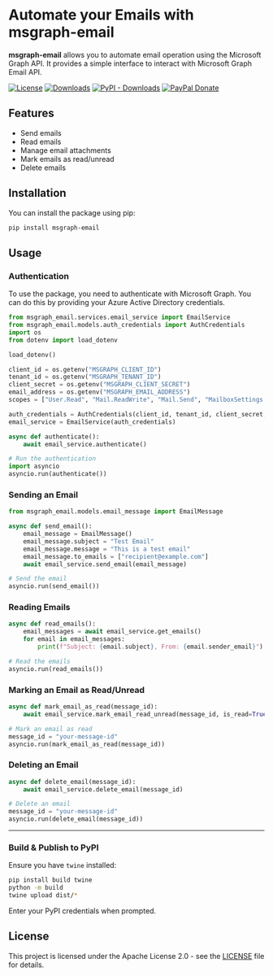 # Automate your Emails with msgraph-email
**msgraph-email** allows you to automate email operation using the Microsoft Graph API. It provides a simple interface to interact with Microsoft Graph Email API.

[![License](https://img.shields.io/badge/License-apache-blue.svg)](https://img.shields.io/badge/)
[![Downloads](https://static.pepy.tech/badge/msgraph-email)](https://pepy.tech/project/msgraph-email)
[![PyPI - Downloads](https://img.shields.io/pypi/dm/msgraph-email?style=plastic)](https://pypi.org/project/msgraph-email)
[![PayPal Donate](https://img.shields.io/badge/donate-PayPal.me-ff69b4.svg)](https://www.paypal.me/pixelbyaj)


## Features

- Send emails
- Read emails
- Manage email attachments
- Mark emails as read/unread
- Delete emails

## Installation

You can install the package using pip:

```sh
pip install msgraph-email
```

## Usage

### Authentication

To use the package, you need to authenticate with Microsoft Graph. You can do this by providing your Azure Active Directory credentials.

```python
from msgraph_email.services.email_service import EmailService
from msgraph_email.models.auth_credentials import AuthCredentials
import os
from dotenv import load_dotenv

load_dotenv()

client_id = os.getenv("MSGRAPH_CLIENT_ID")
tenant_id = os.getenv("MSGRAPH_TENANT_ID")
client_secret = os.getenv("MSGRAPH_CLIENT_SECRET")
email_address = os.getenv("MSGRAPH_EMAIL_ADDRESS")
scopes = ["User.Read", "Mail.ReadWrite", "Mail.Send", "MailboxSettings.ReadWrite"]

auth_credentials = AuthCredentials(client_id, tenant_id, client_secret, email_address, scopes)
email_service = EmailService(auth_credentials)

async def authenticate():
    await email_service.authenticate()

# Run the authentication
import asyncio
asyncio.run(authenticate())
```

### Sending an Email

```python
from msgraph_email.models.email_message import EmailMessage

async def send_email():
    email_message = EmailMessage()
    email_message.subject = "Test Email"
    email_message.message = "This is a test email"
    email_message.to_emails = ["recipient@example.com"]
    await email_service.send_email(email_message)

# Send the email
asyncio.run(send_email())
```

### Reading Emails

```python
async def read_emails():
    email_messages = await email_service.get_emails()
    for email in email_messages:
        print(f"Subject: {email.subject}, From: {email.sender_email}")

# Read the emails
asyncio.run(read_emails())
```

### Marking an Email as Read/Unread

```python
async def mark_email_as_read(message_id):
    await email_service.mark_email_read_unread(message_id, is_read=True)

# Mark an email as read
message_id = "your-message-id"
asyncio.run(mark_email_as_read(message_id))
```

### Deleting an Email

```python
async def delete_email(message_id):
    await email_service.delete_email(message_id)

# Delete an email
message_id = "your-message-id"
asyncio.run(delete_email(message_id))
```

---

### Build & Publish to PyPI
Ensure you have `twine` installed:

```sh
pip install build twine
python -m build
twine upload dist/*
```
Enter your PyPI credentials when prompted.

## License

This project is licensed under the Apache License 2.0 - see the [LICENSE](LICENSE) file for details.
